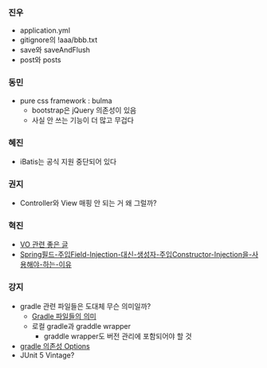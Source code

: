 ### 진우

- application.yml
- gitignore의 !aaa/bbb.txt
- save와 saveAndFlush
- post와 posts

### 동민

- pure css framework : bulma
    - bootstrap은 jQuery 의존성이 있음
    - 사실 안 쓰는 기능이 더 많고 무겁다

### 혜진

- iBatis는 공식 지원 중단되어 있다

### 권지

- Controller와 View 매핑 안 되는 거 왜 그럴까?

### 혁진

- [VO 관련 좋은 글](https://github.com/benelog/blog/issues/27)
- [Spring필드-주입Field-Injection-대신-생성자-주입Constructor-Injection을-사용해야-하는-이유](https://zorba91.tistory.com/entry/Spring%ED%95%84%EB%93%9C-%EC%A3%BC%EC%9E%85Field-Injection-%EB%8C%80%EC%8B%A0-%EC%83%9D%EC%84%B1%EC%9E%90-%EC%A3%BC%EC%9E%85Constructor-Injection%EC%9D%84-%EC%82%AC%EC%9A%A9%ED%95%B4%EC%95%BC-%ED%95%98%EB%8A%94-%EC%9D%B4%EC%9C%A0)

### 강지

- gradle 관련 파일들은 도대체 무슨 의미일까?
    - [Gradle 파일들의 의미](https://medium.com/@goinhacker/%EC%9A%B4%EC%98%81-%EC%9E%90%EB%8F%99%ED%99%94-1-%EB%B9%8C%EB%93%9C-%EC%9E%90%EB%8F%99%ED%99%94-by-gradle-7630c0993d09)
    - 로컬 gradle과 graddle wrapper
        - graddle wrapper도 버전 관리에 포함되어야 할 것
- [gradle 의존성 Options](https://sikeeoh.github.io/2017/08/28/implementation-vs-api-android-gradle-plugin-3/)
- JUnit 5
  Vintage?
